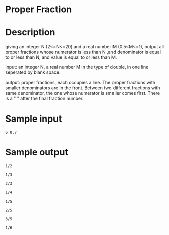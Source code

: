 # Proper Fraction

# Description
 giving an integer N (2<=N<=20) and a real number M (0.5<M<=1), output all proper fractions whose numerator is less than N ,and denominator is equal to or less than N, and value is equal to or less than M.

input: an integer N, a real number M in the type of double, in one line seperated by blank space.

output: proper fractions, each occupies a line. The proper fractions with smaller denominators  are in the front. Between two different fractions with same denominator, the one whose numerator is smaller comes first. There is a "
" after the final fraction number.


# Sample input
```
6 0.7
```

# Sample output
```
1/2

1/3

2/3

1/4

1/5

2/5

3/5

1/6

```